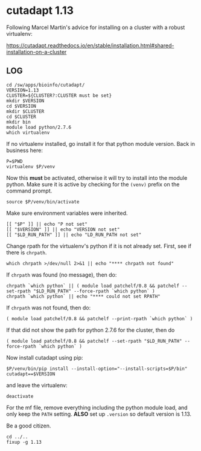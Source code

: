 cutadapt 1.13
=============

Following Marcel Martin's advice for installing on a cluster with a robust virtualenv:

<https://cutadapt.readthedocs.io/en/stable/installation.html#shared-installation-on-a-cluster>

LOG
---

    cd /sw/apps/bioinfo/cutadapt/
    VERSION=1.13
    CLUSTER=${CLUSTER?:CLUSTER must be set}
    mkdir $VERSION
    cd $VERSION
    mkdir $CLUSTER
    cd $CLUSTER
    mkdir bin
    module load python/2.7.6
    which virtualenv

If no virtualenv installed, go install it for that python module version.  Back
in business here:

    P=$PWD
    virtualenv $P/venv

Now this **must** be activated, otherwise it will try to install into the
module python.  Make sure it is active by checking for the `(venv)` prefix on
the command prompt.

    source $P/venv/bin/activate

Make sure environment variables were inherited.

    [[ "$P" ]] || echo "P not set"
    [[ "$VERSION" ]] || echo "VERSION not set"
    [[ "$LD_RUN_PATH" ]] || echo "LD_RUN_PATH not set"

Change rpath for the virtualenv's python if it is not already set.  First, see if there is `chrpath`.

    which chrpath >/dev/null 2>&1 || echo "**** chrpath not found"

If `chrpath` was found (no message), then do:

    chrpath `which python` || ( module load patchelf/0.8 && patchelf --set-rpath "$LD_RUN_PATH" --force-rpath `which python` )
    chrpath `which python` || echo "**** could not set RPATH"

If `chrpath` was not found, then do:

    ( module load patchelf/0.8 && patchelf --print-rpath `which python` )

If that did not show the path for python 2.7.6 for the cluster, then do

    ( module load patchelf/0.8 && patchelf --set-rpath "$LD_RUN_PATH" --force-rpath `which python` )

Now install cutadapt using pip:

    $P/venv/bin/pip install --install-option="--install-scripts=$P/bin" cutadapt==$VERSION

and leave the virtualenv:

    deactivate

For the mf file, remove everything including the python module load, and only
keep the `PATH` setting.  **ALSO** set up `.version` so default version is 1.13.

Be a good citizen.

    cd ../..
    fixup -g 1.13

